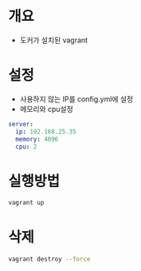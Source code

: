 # 개요
* 도커가 설치된 vagrant


# 설정
* 사용하지 않는 IP를 config.yml에 설정
* 메모리와 cpu설정
```yaml
server:
  ip: 192.168.25.35
  memory: 4096
  cpu: 2
```

# 실행방법
```sh
vagrant up
```

# 삭제
```sh
vagrant destroy --force
```